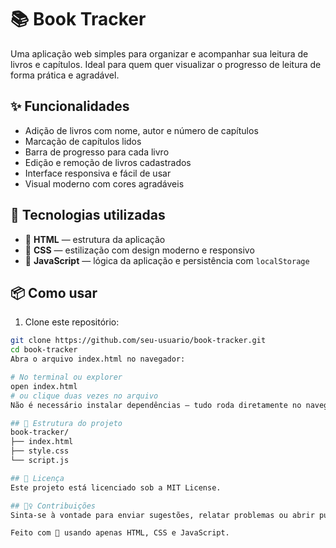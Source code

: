 # 📚 Book Tracker

Uma aplicação web simples para organizar e acompanhar sua leitura de livros e capítulos. Ideal para quem quer visualizar o progresso de leitura de forma prática e agradável.

## ✨ Funcionalidades

- Adição de livros com nome, autor e número de capítulos
- Marcação de capítulos lidos
- Barra de progresso para cada livro
- Edição e remoção de livros cadastrados
- Interface responsiva e fácil de usar
- Visual moderno com cores agradáveis

## 🚀 Tecnologias utilizadas

- 🧱 **HTML** — estrutura da aplicação
- 🎨 **CSS** — estilização com design moderno e responsivo
- 🧠 **JavaScript** — lógica da aplicação e persistência com `localStorage`

## 📦 Como usar

1. Clone este repositório:

```bash
git clone https://github.com/seu-usuario/book-tracker.git
cd book-tracker
Abra o arquivo index.html no navegador:

# No terminal ou explorer
open index.html
# ou clique duas vezes no arquivo
Não é necessário instalar dependências — tudo roda diretamente no navegador.

## 📁 Estrutura do projeto
book-tracker/
├── index.html
├── style.css
└── script.js

## 📄 Licença
Este projeto está licenciado sob a MIT License.

## 🙋‍♀️ Contribuições
Sinta-se à vontade para enviar sugestões, relatar problemas ou abrir pull requests!

Feito com 💜 usando apenas HTML, CSS e JavaScript.
